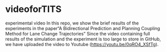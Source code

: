 # videoforTITS
experimental video
In this repo, we show the brief results of the experiments in the paper“A Bidirectional Prediction and Planning Coupling Method for Lane Change Trajectories”
Since the video containing full results of the simulation and the experiment is too large to store in GitHub, we have uploaded the video to Youtube (https://youtu.be/0qRO4_XSfTg).
